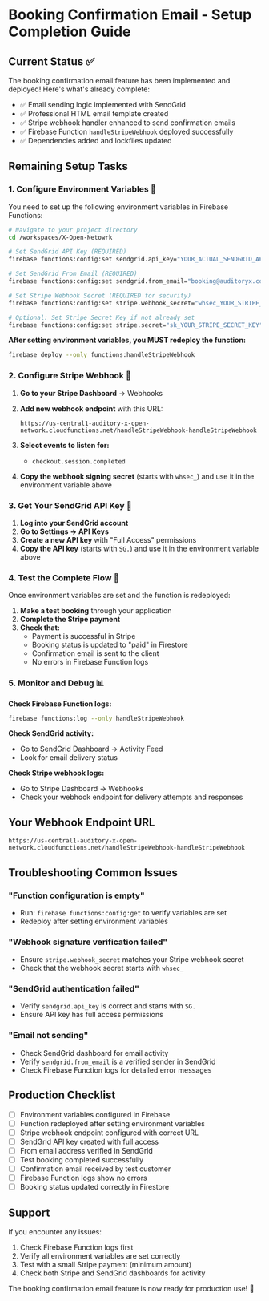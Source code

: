 # Booking Confirmation Email - Setup Completion Guide

## Current Status ✅

The booking confirmation email feature has been implemented and deployed! Here's what's already complete:

- ✅ Email sending logic implemented with SendGrid
- ✅ Professional HTML email template created
- ✅ Stripe webhook handler enhanced to send confirmation emails
- ✅ Firebase Function `handleStripeWebhook` deployed successfully
- ✅ Dependencies added and lockfiles updated

## Remaining Setup Tasks

### 1. Configure Environment Variables 🔧

You need to set up the following environment variables in Firebase Functions:

```bash
# Navigate to your project directory
cd /workspaces/X-Open-Netowrk

# Set SendGrid API Key (REQUIRED)
firebase functions:config:set sendgrid.api_key="YOUR_ACTUAL_SENDGRID_API_KEY"

# Set SendGrid From Email (REQUIRED)
firebase functions:config:set sendgrid.from_email="booking@auditoryx.com"

# Set Stripe Webhook Secret (REQUIRED for security)
firebase functions:config:set stripe.webhook_secret="whsec_YOUR_STRIPE_WEBHOOK_SECRET"

# Optional: Set Stripe Secret Key if not already set
firebase functions:config:set stripe.secret="sk_YOUR_STRIPE_SECRET_KEY"
```

**After setting environment variables, you MUST redeploy the function:**
```bash
firebase deploy --only functions:handleStripeWebhook
```

### 2. Configure Stripe Webhook 🔗

1. **Go to your Stripe Dashboard** → Webhooks
2. **Add new webhook endpoint** with this URL:
   ```
   https://us-central1-auditory-x-open-network.cloudfunctions.net/handleStripeWebhook-handleStripeWebhook
   ```

3. **Select events to listen for:**
   - `checkout.session.completed`

4. **Copy the webhook signing secret** (starts with `whsec_`) and use it in the environment variable above

### 3. Get Your SendGrid API Key 📧

1. **Log into your SendGrid account**
2. **Go to Settings → API Keys**
3. **Create a new API key** with "Full Access" permissions
4. **Copy the API key** (starts with `SG.`) and use it in the environment variable above

### 4. Test the Complete Flow 🧪

Once environment variables are set and the function is redeployed:

1. **Make a test booking** through your application
2. **Complete the Stripe payment**
3. **Check that:**
   - Payment is successful in Stripe
   - Booking status is updated to "paid" in Firestore
   - Confirmation email is sent to the client
   - No errors in Firebase Function logs

### 5. Monitor and Debug 📊

**Check Firebase Function logs:**
```bash
firebase functions:log --only handleStripeWebhook
```

**Check SendGrid activity:**
- Go to SendGrid Dashboard → Activity Feed
- Look for email delivery status

**Check Stripe webhook logs:**
- Go to Stripe Dashboard → Webhooks
- Check your webhook endpoint for delivery attempts and responses

## Your Webhook Endpoint URL

```
https://us-central1-auditory-x-open-network.cloudfunctions.net/handleStripeWebhook-handleStripeWebhook
```

## Troubleshooting Common Issues

### "Function configuration is empty"
- Run: `firebase functions:config:get` to verify variables are set
- Redeploy after setting environment variables

### "Webhook signature verification failed"
- Ensure `stripe.webhook_secret` matches your Stripe webhook secret
- Check that the webhook secret starts with `whsec_`

### "SendGrid authentication failed"
- Verify `sendgrid.api_key` is correct and starts with `SG.`
- Ensure API key has full access permissions

### "Email not sending"
- Check SendGrid dashboard for email activity
- Verify `sendgrid.from_email` is a verified sender in SendGrid
- Check Firebase Function logs for detailed error messages

## Production Checklist

- [ ] Environment variables configured in Firebase
- [ ] Function redeployed after setting environment variables
- [ ] Stripe webhook endpoint configured with correct URL
- [ ] SendGrid API key created with full access
- [ ] From email address verified in SendGrid
- [ ] Test booking completed successfully
- [ ] Confirmation email received by test customer
- [ ] Firebase Function logs show no errors
- [ ] Booking status updated correctly in Firestore

## Support

If you encounter any issues:
1. Check Firebase Function logs first
2. Verify all environment variables are set correctly
3. Test with a small Stripe payment (minimum amount)
4. Check both Stripe and SendGrid dashboards for activity

The booking confirmation email feature is now ready for production use! 🎉
